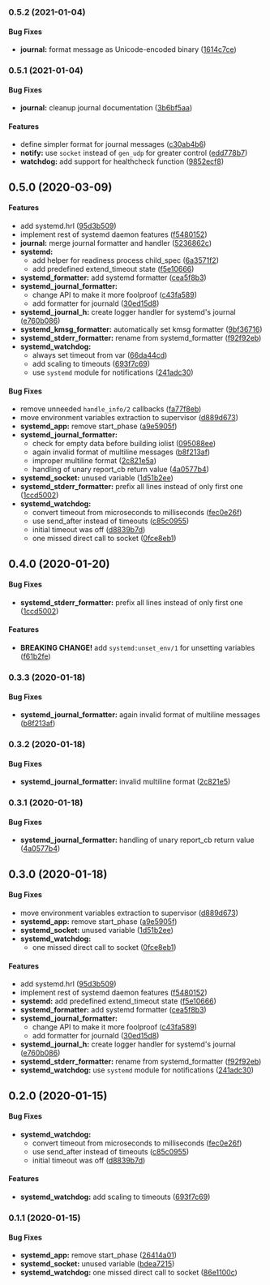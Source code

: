<a name="0.5.2"></a>
### 0.5.2 (2021-01-04)


#### Bug Fixes

* **journal:**  format message as Unicode-encoded binary ([1614c7ce](1614c7ce))



<a name="0.5.1"></a>
### 0.5.1 (2021-01-04)


#### Bug Fixes

* **journal:**  cleanup journal documentation ([3b6bf5aa](3b6bf5aa))

#### Features

*   define simpler format for journal messages ([c30ab4b6](c30ab4b6))
* **notify:**  use `socket` instead of `gen_udp` for greater control ([edd778b7](edd778b7))
* **watchdog:**  add support for healthcheck function ([9852ecf8](9852ecf8))



<a name="0.5.0"></a>
## 0.5.0 (2020-03-09)


#### Features

*   add systemd.hrl ([95d3b509](95d3b509))
*   implement rest of systemd daemon features ([f5480152](f5480152))
* **journal:**  merge journal formatter and handler ([5236862c](5236862c))
* **systemd:**
  *  add helper for readiness process child_spec ([6a3571f2](6a3571f2))
  *  add predefined extend_timeout state ([f5e10666](f5e10666))
* **systemd_formatter:**  add systemd formatter ([cea5f8b3](cea5f8b3))
* **systemd_journal_formatter:**
  *  change API to make it more foolproof ([c43fa589](c43fa589))
  *  add formatter for journald ([30ed15d8](30ed15d8))
* **systemd_journal_h:**  create logger handler for systemd's journal ([e760b086](e760b086))
* **systemd_kmsg_formatter:**  automatically set kmsg formatter ([9bf36716](9bf36716))
* **systemd_stderr_formatter:**  rename from systemd_formatter ([f92f92eb](f92f92eb))
* **systemd_watchdog:**
  *  always set timeout from var ([66da44cd](66da44cd))
  *  add scaling to timeouts ([693f7c69](693f7c69))
  *  use `systemd` module for notifications ([241adc30](241adc30))

#### Bug Fixes

*   remove unneeded `handle_info/2` callbacks ([fa77f8eb](fa77f8eb))
*   move environment variables extraction to supervisor ([d889d673](d889d673))
* **systemd_app:**  remove start_phase ([a9e5905f](a9e5905f))
* **systemd_journal_formatter:**
  *  check for empty data before building iolist ([095088ee](095088ee))
  *  again invalid format of multiline messages ([b8f213af](b8f213af))
  *  improper multiline format ([2c821e5a](2c821e5a))
  *  handling of unary report_cb return value ([4a0577b4](4a0577b4))
* **systemd_socket:**  unused variable ([1d51b2ee](1d51b2ee))
* **systemd_stderr_formatter:**  prefix all lines instead of only first one ([1ccd5002](1ccd5002))
* **systemd_watchdog:**
  *  convert timeout from microseconds to milliseconds ([fec0e26f](fec0e26f))
  *  use send_after instead of timeouts ([c85c0955](c85c0955))
  *  initial timeout was off ([d8839b7d](d8839b7d))
  *  one missed direct call to socket ([0fce8eb1](0fce8eb1))



<a name="0.4.0"></a>
## 0.4.0 (2020-01-20)

#### Bug Fixes

* **systemd_stderr_formatter:**  prefix all lines instead of only first one ([1ccd5002](1ccd5002))

#### Features

* **BREAKING CHANGE!** add `systemd:unset_env/1` for unsetting variables ([f61b2fe](f61b2fe))

<a name="0.3.3"></a>
### 0.3.3 (2020-01-18)


#### Bug Fixes

* **systemd_journal_formatter:** again invalid format of multiline messages ([b8f213af](b8f213af))

<a name="0.3.2"></a>
### 0.3.2 (2020-01-18)


#### Bug Fixes

* **systemd_journal_formatter:**  invalid multiline format ([2c821e5](2c821e5))

<a name="0.3.1"></a>
### 0.3.1 (2020-01-18)


#### Bug Fixes

* **systemd_journal_formatter:**  handling of unary report_cb return value ([4a0577b4](4a0577b4))

<a name="0.3.0"></a>
## 0.3.0 (2020-01-18)


#### Bug Fixes

*   move environment variables extraction to supervisor ([d889d673](d889d673))
* **systemd_app:**  remove start_phase ([a9e5905f](a9e5905f))
* **systemd_socket:**  unused variable ([1d51b2ee](1d51b2ee))
* **systemd_watchdog:**
  *  one missed direct call to socket ([0fce8eb1](0fce8eb1))

#### Features

*   add systemd.hrl ([95d3b509](95d3b509))
*   implement rest of systemd daemon features ([f5480152](f5480152))
* **systemd:**  add predefined extend_timeout state ([f5e10666](f5e10666))
* **systemd_formatter:**  add systemd formatter ([cea5f8b3](cea5f8b3))
* **systemd_journal_formatter:**
  *  change API to make it more foolproof ([c43fa589](c43fa589))
  *  add formatter for journald ([30ed15d8](30ed15d8))
* **systemd_journal_h:**  create logger handler for systemd's journal ([e760b086](e760b086))
* **systemd_stderr_formatter:**  rename from systemd_formatter ([f92f92eb](f92f92eb))
* **systemd_watchdog:** use `systemd` module for notifications ([241adc30](241adc30))

<a name="0.2.0"></a>
## 0.2.0 (2020-01-15)


#### Bug Fixes

* **systemd_watchdog:**
  *  convert timeout from microseconds to milliseconds ([fec0e26f](fec0e26f))
  *  use send_after instead of timeouts ([c85c0955](c85c0955))
  *  initial timeout was off ([d8839b7d](d8839b7d))

#### Features

* **systemd_watchdog:**  add scaling to timeouts ([693f7c69](693f7c69))

<a name="0.1.1"></a>
### 0.1.1 (2020-01-15)


#### Bug Fixes

* **systemd_app:**  remove start_phase ([26414a01](26414a01))
* **systemd_socket:**  unused variable ([bdea7215](bdea7215))
* **systemd_watchdog:**  one missed direct call to socket ([86e1100c](86e1100c))
